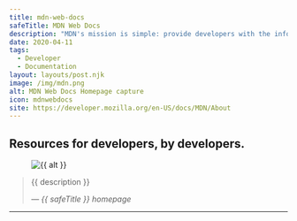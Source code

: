 ```yaml
---
title: mdn-web-docs
safeTitle: MDN Web Docs
description: "MDN's mission is simple: provide developers with the information they need to easily build projects on the open Web."
date: 2020-04-11
tags:
  - Developer
  - Documentation
layout: layouts/post.njk
image: /img/mdn.png
alt: MDN Web Docs Homepage capture
icon: mdnwebdocs
site: https://developer.mozilla.org/en-US/docs/MDN/About
---
```


<div class="box">

## Resources for developers, by developers.

<figure class="image">
<img alt="{{ alt }}" src="{{ image }}">
</figure>

> {{ description }}
>
> <cite>&mdash; {{ safeTitle }} homepage</cite>

</div>

---